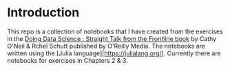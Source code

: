 #  Introduction
This repo is a collection of notebooks that I have created from the exercises in the [Doing Data Science : Straight Talk from the Frontline book][booklink] by Cathy O'Neil & Rchel Schutt published by O'Reilly Media. The notebooks are written using the [Julia language][https://julialang.org/]. Currently there are notebooks for exercises in Chapters 2 & 3. 

[booklink]: https://www.oreilly.com/library/view/doing-data-science/9781449363871/
